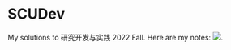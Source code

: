 # SCUDev
My solutions to 研究开发与实践 2022 Fall. Here are my notes: [![](https://img.shields.io/badge/Notes-SCUDev-blue)](https://morrishohoho.github.io/NOOB_BLOGS/notes/SCU/SCUDev/).
